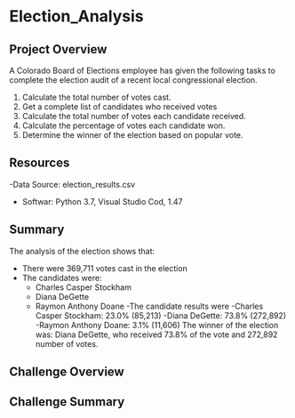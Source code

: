 # Election_Analysis

## Project Overview
A Colorado Board of Elections employee has given the following tasks to complete the election audit of a recent local congressional election.

1. Calculate the total number of votes cast.
2. Get a complete list of candidates who received votes
3. Calculate the total number of votes each candidate received.
4. Calculate the percentage of votes each candidate won.
5. Determine the winner of the election based on popular vote.

## Resources
-Data Source: election_results.csv
- Softwar: Python 3.7, Visual Studio Cod, 1.47

## Summary
The analysis of the election shows that:
- There were 369,711 votes cast in the election
- The candidates were:
  - Charles Casper Stockham
  - Diana DeGette
  - Raymon Anthony Doane
-The candidate results were
  -Charles Casper Stockham: 23.0% (85,213)
  -Diana DeGette: 73.8% (272,892)
  -Raymon Anthony Doane: 3.1% (11,606)
The winner of the election was:
Diana DeGette, who received 73.8% of the vote and 272,892 number of votes.

## Challenge Overview

## Challenge Summary

